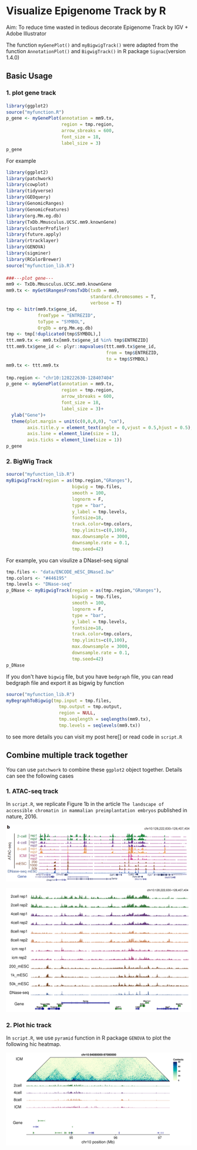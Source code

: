 # Visualize Epigenome Track by R

Aim: To reduce time wasted in tedious decorate Epigenome Track by IGV + Adobe Illustrator

The function `myGenePlot()` and `myBigwigTrack()` were adapted from the function `AnnotationPlot()` and `BigwigTrack()` in R package `Signac`(version 1.4.0)


## Basic Usage

### 1. plot gene track

```R
library(ggplot2)
source("myfunction.R")
p_gene <- myGenePlot(annotation = mm9.tx,
                     region = tmp.region,
                     arrow_sbreaks = 600,
                     font_size = 18,
                     label_size = 3)
p_gene

```

For example

```R
library(ggplot2)
library(patchwork)
library(cowplot)
library(tidyverse)
library(GEOquery)
library(GenomicRanges)
library(GenomicFeatures)
library(org.Mm.eg.db)
library(TxDb.Mmusculus.UCSC.mm9.knownGene)
library(clusterProfiler)
library(future.apply)
library(rtracklayer)
library(GENOVA)
library(sigminer)
library(RColorBrewer)
source("myfunction_lib.R")

###---plot gene---
mm9 <- TxDb.Mmusculus.UCSC.mm9.knownGene
mm9.tx <- myGetGRangesFromsTxDb(txdb = mm9,
                                standard.chromosomes = T,
                                verbose = T)
tmp <- bitr(mm9.tx$gene_id,
            fromType = "ENTREZID",
            toType = "SYMBOL",
            OrgDb = org.Mm.eg.db)
tmp <- tmp[!duplicated(tmp$SYMBOL),]
ttt.mm9.tx <- mm9.tx[mm9.tx$gene_id %in% tmp$ENTREZID]
ttt.mm9.tx$gene_id <- plyr::mapvalues(ttt.mm9.tx$gene_id,
                                      from = tmp$ENTREZID,
                                      to = tmp$SYMBOL)
mm9.tx <- ttt.mm9.tx

tmp.region <- "chr10:128222630-128407404"
p_gene <- myGenePlot(annotation = mm9.tx,
                     region = tmp.region,
                     arrow_sbreaks = 600,
                     font_size = 18,
                     label_size = 3)+
  ylab("Gene")+
  theme(plot.margin = unit(c(0,0,0,0), "cm"),
        axis.title.y = element_text(angle = 0,vjust = 0.5,hjust = 0.5),
        axis.line = element_line(size = 1),
        axis.ticks = element_line(size = 1))
p_gene
```
### 2. BigWig Track

```R
source("myfunction_lib.R")
myBigwigTrack(region = as(tmp.region,"GRanges"),
                         bigwig = tmp.files,
                         smooth = 100,
                         lognorm = F,
                         type = "bar",
                         y_label = tmp.levels,
                         fontsize=18,
                         track.color=tmp.colors,
                         tmp.ylimits=c(0,100),
                         max.downsample = 3000,
                         downsample.rate = 0.1,
                         tmp.seed=42)
```

For example, you can visulize a DNaseI-seq signal 

```R
tmp.files <- "data/ENCODE_mESC_DNaseI.bw"
tmp.colors <- "#446195"
tmp.levels <- "DNase-seq"
p_DNase <- myBigwigTrack(region = as(tmp.region,"GRanges"),
                         bigwig = tmp.files,
                         smooth = 100,
                         lognorm = F,
                         type = "bar",
                         y_label = tmp.levels,
                         fontsize=18,
                         track.color=tmp.colors,
                         tmp.ylimits=c(0,100),
                         max.downsample = 3000,
                         downsample.rate = 0.1,
                         tmp.seed=42)
p_DNase
```
If you don't have `bigwig` file, but you have `bedgraph` file, you can read bedgraph file and export it as bigwig by function 

```R
source("myfunction_lib.R")
myBegraphToBigwig(tmp.input = tmp.files,
                    tmp.output = tmp.output,
                    region = NULL,
                    tmp.seqlength = seqlengths(mm9.tx),
                    tmp.levels = seqlevels(mm9.tx))
```

to see more details you can visit my post here[] or read code in `script.R`

## Combine multiple track together

You can use `patchwork` to combine these `ggplot2` object together. Details can see the following cases

### 1. ATAC-seq track

In `script.R`, we replicate Figure 1b in the article `The landscape of accessible chromatin in mammalian preimplantation embryos` published in nature, 2016.

![nature_2016_fig1b](fig/nature_2016_fig1b.png "nature_2016_fig1b")

![ATAC-seq_track_by_R](fig/ATAC-seq_track_by_R.png "replicate")

### 2. Plot hic track

In `script.R`, we use `pyramid` function in R package `GENOVA` to plot the following hic heatmap.

![pyramid_hic](fig/pyramid_hic.png)



